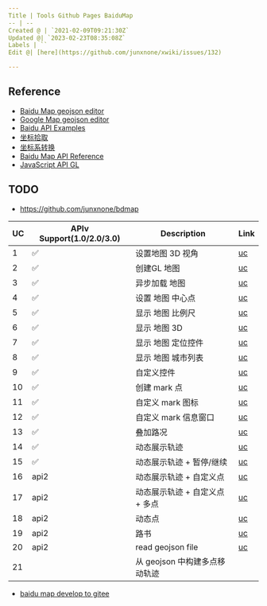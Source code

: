 ```yaml
---
Title | Tools Github Pages BaiduMap
-- | --
Created @ | `2021-02-09T09:21:30Z`
Updated @| `2023-02-23T08:35:08Z`
Labels | ``
Edit @| [here](https://github.com/junxnone/xwiki/issues/132)

---
```

## Reference

- [Baidu Map geojson editor](https://lyj289.github.io/BaiduMap-geojson-editor/)
- [Google Map geojson editor](https://tomscholz.github.io/geojson-editor/)
- [Baidu API Examples](http://lbsyun.baidu.com/jsdemo.htm#webgl0_1)
- [坐标拾取](http://api.map.baidu.com/lbsapi/getpoint/index.html)
- [坐标系转换](https://github.com/hujiulong/gcoord/wiki/%E5%9C%B0%E7%90%86%E5%9D%90%E6%A0%87%E7%B3%BB)
- [Baidu Map API Reference](https://mapopen-pub-jsapi.bj.bcebos.com/jsapi/reference/jsapi_reference.html)
- [JavaScript API GL](https://lbsyun.baidu.com/index.php?title=jspopularGL)


## TODO
- https://github.com/junxnone/bdmap

UC | APIv Support(1.0/2.0/3.0) |  Description | Link
-- | -- | -- | --
1 | ✅  | 设置地图 3D 视角 | [uc](https://junxnone.github.io/bdmap/uc/1api1)
2 | ✅ | 创建GL 地图| [uc](https://junxnone.github.io/bdmap/uc/2api1)
3 | ✅ | 异步加载 地图| [uc](https://junxnone.github.io/bdmap/uc/3api1)
4 | ✅ |设置 地图 中心点 | [uc](https://junxnone.github.io/bdmap/uc/4api1)
5 | ✅ |显示 地图 比例尺 | [uc](https://junxnone.github.io/bdmap/uc/5api1)
6 | ✅ |显示 地图 3D | [uc](https://junxnone.github.io/bdmap/uc/6api1)
7 | ✅ |显示 地图 定位控件 | [uc](https://junxnone.github.io/bdmap/uc/7api1)
8 | ✅ |显示 地图 城市列表 | [uc](https://junxnone.github.io/bdmap/uc/8api1)
9 | ✅ |自定义控件 | [uc](https://junxnone.github.io/bdmap/uc/9api1)
10 | ✅ |创建 mark 点 | [uc](https://junxnone.github.io/bdmap/uc/10api1)
11 | ✅ |自定义 mark 图标 | [uc](https://junxnone.github.io/bdmap/uc/11api1)
12 | ✅ |自定义 mark 信息窗口 | [uc](https://junxnone.github.io/bdmap/uc/12api1)
13 | ✅ |叠加路况 | [uc](https://junxnone.github.io/bdmap/uc/13api1)
14 | ✅ |动态展示轨迹 | [uc](https://junxnone.github.io/bdmap/uc/14api1)
15 | ✅ |动态展示轨迹 + 暂停/继续| [uc](https://junxnone.github.io/bdmap/uc/15api1)
16 | api2 |动态展示轨迹 + 自定义点| [uc](https://junxnone.github.io/bdmap/uc/16api2)
17 | api2 |动态展示轨迹 + 自定义点 + 多点| [uc](https://junxnone.github.io/bdmap/uc/17api2)
18 | api2 |动态点| [uc](https://junxnone.github.io/bdmap/uc/18api2)
19 | api2 |路书| [uc](https://junxnone.github.io/bdmap/uc/19api2)
20 | api2 |read geojson file| [uc](https://junxnone.github.io/bdmap/uc/geopoint)
21 | | 从 geojson 中构建多点移动轨迹 | 



- [baidu map develop to gitee](./baidu_map_develop_to_gitee)
